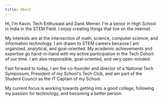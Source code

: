 ```yaml
---
title: About
---
```


Hi, I'm Kavin. Tech Enthusiast and Dank Memer. I'm a senior in High School in India in the STEM Field. I enjoy creating things that live on the internet. 

My interests are at the intersection of math, science, computer science, and information technology. I am drawn to STEM careers because I am organized, analytical, and goal-oriented. My academic achievements and expertise go hand-in-hand with my active participation in the Tech Cohort of our time. I am also responsible, goal-oriented, and very open-minded.

Fast forward to today, I am the co-founder and director of a National Tech Symposium, President of my School's Tech Club, and am part of the Student Council as the IT Captain of my School.

My current focus is working towards getting into a good college, following my passion for technology, and becoming a better person.
